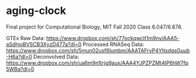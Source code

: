 # aging-clock
Final project for Computational Biology, MIT Fall 2020 Class 6.047/6.878. 

GTEx Raw Data: https://www.dropbox.com/sh/77ockqwclt1m9nv/AAA5-aSdhjoBVSCB3XyzD477a?dl=0
Processed RNASeq Data: https://www.dropbox.com/sh/5mun02usf6lumbm/AAATAFrvP4YItsdgsGuub-H6a?dl=0
Deconvolved Data: https://www.dropbox.com/sh/ua6m9n1trjg9aux/AAA4YJPZPZMt4IP6hW7fp5WBa?dl=0
